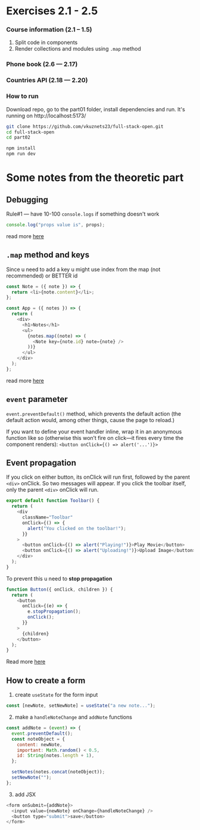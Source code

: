 # Exercises 2.1 - 2.5

### Course information (2.1 – 1.5)

1. Split code in components
2. Render collections and modules using `.map` method

### Phone book (2.6 — 2.17)

### Countries API (2.18 — 2.20)

### How to run

Download repo, go to the part01 folder, install dependencies and run. It's running on http://localhost:5173/

```bash
git clone https://github.com/vkuznets23/full-stack-open.git
cd full-stack-open
cd part02
```

```bash
npm install
npm run dev
```

# Some notes from the theoretic part

## Debugging

Rule#1 — have 10-100 `console.logs` if something doesn't work

```js
console.log("props value is", props);
```

read more [here](https://developer.chrome.com/docs/devtools/javascript)

## `.map` method and keys

Since u need to add a key u might use index from the map (not recommended) or BETTER id

```js
const Note = ({ note }) => {
  return <li>{note.content}</li>;
};

const App = ({ notes }) => {
  return (
    <div>
      <h1>Notes</h1>
      <ul>
        {notes.map((note) => (
          <Note key={note.id} note={note} />
        ))}
      </ul>
    </div>
  );
};
```

read more [here](https://react.dev/learn/preserving-and-resetting-state#option-2-resetting-state-with-a-key)

## `event` parameter

`event.preventDefault()` method, which prevents the default action (the default action would, among other things, cause the page to reload.)

If you want to define your event handler inline, wrap it in an anonymous function like so (otherwise this won’t fire on click—it fires every time the component renders):
`<button onClick={() => alert('...')}>`

## Event propagation

If you click on either button, its onClick will run first, followed by the parent `<div>` onClick. So two messages will appear. If you click the toolbar itself, only the parent `<div>` onClick will run.

```js
export default function Toolbar() {
  return (
    <div
      className="Toolbar"
      onClick={() => {
        alert("You clicked on the toolbar!");
      }}
    >
      <button onClick={() => alert("Playing!")}>Play Movie</button>
      <button onClick={() => alert("Uploading!")}>Upload Image</button>
    </div>
  );
}
```

To prevent this u need to **stop propagation**

```js
function Button({ onClick, children }) {
  return (
    <button
      onClick={(e) => {
        e.stopPropagation();
        onClick();
      }}
    >
      {children}
    </button>
  );
}
```

Read more [here](https://react.dev/learn/responding-to-events)

## How to create a form

1. create `useState` for the form input

```js
const [newNote, setNewNote] = useState("a new note...");
```

2. make a `handleNoteChange` and `addNote` functions

```js
const addNote = (event) => {
  event.preventDefault();
  const noteObject = {
    content: newNote,
    important: Math.random() < 0.5,
    id: String(notes.length + 1),
  };

  setNotes(notes.concat(noteObject));
  setNewNote("");
};
```

3. add JSX

```js
<form onSubmit={addNote}>
  <input value={newNote} onChange={handleNoteChange} />
  <button type="submit">save</button>
</form>
```
